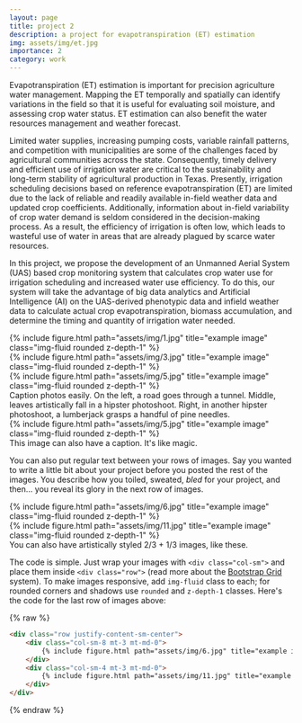 ```yaml
---
layout: page
title: project 2
description: a project for evapotranspiration (ET) estimation 
img: assets/img/et.jpg
importance: 2
category: work
---
```


Evapotranspiration (ET) estimation is important for precision agriculture water management. Mapping the ET temporally and spatially can identify variations in the field so that it is useful for evaluating soil moisture, and assessing crop water status. ET estimation can also benefit the water resources management and weather forecast. 

Limited water supplies, increasing pumping costs, variable rainfall patterns, and competition with municipalities are some of the challenges faced by agricultural communities across the state. Consequently, timely delivery and efficient use of irrigation water are critical to the sustainability and long-term stability of agricultural production in Texas. Presently, irrigation scheduling decisions based on reference evapotranspiration (ET) are limited due to the lack of reliable and readily available in-field weather data and updated crop coefficients. Additionally, information about in-field variability of crop water demand is seldom considered in the decision-making process. As a result, the efficiency of irrigation is often low, which leads to wasteful use of water in areas that are already plagued by scarce water resources.

In this project, we propose the development of an Unmanned Aerial System (UAS) based crop monitoring system that calculates crop water use for irrigation scheduling and increased water use efficiency. To do this, our system will take the advantage of big data analytics and Artificial Intelligence (AI) on the UAS-derived phenotypic data and infield weather data to calculate actual crop evapotranspiration, biomass accumulation, and determine the timing and quantity of irrigation water needed.




<div class="row">
    <div class="col-sm mt-3 mt-md-0">
        {% include figure.html path="assets/img/1.jpg" title="example image" class="img-fluid rounded z-depth-1" %}
    </div>
    <div class="col-sm mt-3 mt-md-0">
        {% include figure.html path="assets/img/3.jpg" title="example image" class="img-fluid rounded z-depth-1" %}
    </div>
    <div class="col-sm mt-3 mt-md-0">
        {% include figure.html path="assets/img/5.jpg" title="example image" class="img-fluid rounded z-depth-1" %}
    </div>
</div>
<div class="caption">
    Caption photos easily. On the left, a road goes through a tunnel. Middle, leaves artistically fall in a hipster photoshoot. Right, in another hipster photoshoot, a lumberjack grasps a handful of pine needles.
</div>
<div class="row">
    <div class="col-sm mt-3 mt-md-0">
        {% include figure.html path="assets/img/5.jpg" title="example image" class="img-fluid rounded z-depth-1" %}
    </div>
</div>
<div class="caption">
    This image can also have a caption. It's like magic.
</div>

You can also put regular text between your rows of images.
Say you wanted to write a little bit about your project before you posted the rest of the images.
You describe how you toiled, sweated, *bled* for your project, and then... you reveal its glory in the next row of images.


<div class="row justify-content-sm-center">
    <div class="col-sm-8 mt-3 mt-md-0">
        {% include figure.html path="assets/img/6.jpg" title="example image" class="img-fluid rounded z-depth-1" %}
    </div>
    <div class="col-sm-4 mt-3 mt-md-0">
        {% include figure.html path="assets/img/11.jpg" title="example image" class="img-fluid rounded z-depth-1" %}
    </div>
</div>
<div class="caption">
    You can also have artistically styled 2/3 + 1/3 images, like these.
</div>


The code is simple.
Just wrap your images with `<div class="col-sm">` and place them inside `<div class="row">` (read more about the <a href="https://getbootstrap.com/docs/4.4/layout/grid/">Bootstrap Grid</a> system).
To make images responsive, add `img-fluid` class to each; for rounded corners and shadows use `rounded` and `z-depth-1` classes.
Here's the code for the last row of images above:

{% raw %}
```html
<div class="row justify-content-sm-center">
    <div class="col-sm-8 mt-3 mt-md-0">
        {% include figure.html path="assets/img/6.jpg" title="example image" class="img-fluid rounded z-depth-1" %}
    </div>
    <div class="col-sm-4 mt-3 mt-md-0">
        {% include figure.html path="assets/img/11.jpg" title="example image" class="img-fluid rounded z-depth-1" %}
    </div>
</div>
```
{% endraw %}
